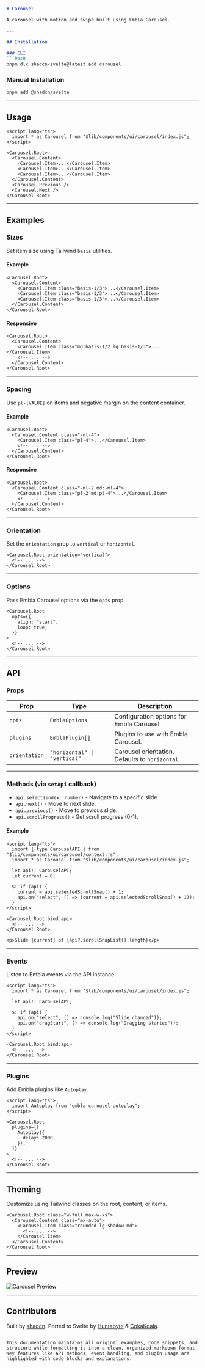 

```markdown
# Carousel

A carousel with motion and swipe built using Embla Carousel.

---

## Installation

### CLI
```bash
pnpm dlx shadcn-svelte@latest add carousel
```

### Manual Installation
```bash
pnpm add @shadcn/svelte
```

---

## Usage

```svelte
<script lang="ts">
  import * as Carousel from "$lib/components/ui/carousel/index.js";
</script>

<Carousel.Root>
  <Carousel.Content>
    <Carousel.Item>...</Carousel.Item>
    <Carousel.Item>...</Carousel.Item>
    <Carousel.Item>...</Carousel.Item>
  </Carousel.Content>
  <Carousel.Previous />
  <Carousel.Next />
</Carousel.Root>
```

---

## Examples

### Sizes
Set item size using Tailwind `basis` utilities.

#### Example
```svelte
<Carousel.Root>
  <Carousel.Content>
    <Carousel.Item class="basis-1/3">...</Carousel.Item>
    <Carousel.Item class="basis-1/3">...</Carousel.Item>
    <Carousel.Item class="basis-1/3">...</Carousel.Item>
  </Carousel.Content>
</Carousel.Root>
```

#### Responsive
```svelte
<Carousel.Root>
  <Carousel.Content>
    <Carousel.Item class="md:basis-1/2 lg:basis-1/3">...</Carousel.Item>
    <!-- ... -->
  </Carousel.Content>
</Carousel.Root>
```

---

### Spacing
Use `pl-[VALUE]` on items and negative margin on the content container.

#### Example
```svelte
<Carousel.Root>
  <Carousel.Content class="-ml-4">
    <Carousel.Item class="pl-4">...</Carousel.Item>
    <!-- ... -->
  </Carousel.Content>
</Carousel.Root>
```

#### Responsive
```svelte
<Carousel.Root>
  <Carousel.Content class="-ml-2 md:-ml-4">
    <Carousel.Item class="pl-2 md:pl-4">...</Carousel.Item>
    <!-- ... -->
  </Carousel.Content>
</Carousel.Root>
```

---

### Orientation
Set the `orientation` prop to `vertical` or `horizontal`.

```svelte
<Carousel.Root orientation="vertical">
  <!-- ... -->
</Carousel.Root>
```

---

### Options
Pass Embla Carousel options via the `opts` prop.

```svelte
<Carousel.Root
  opts={{
    align: "start",
    loop: true,
  }}
>
  <!-- ... -->
</Carousel.Root>
```

---

## API

### Props
| Prop          | Type                  | Description                                                                 |
|---------------|-----------------------|-----------------------------------------------------------------------------|
| `opts`        | `EmblaOptions`        | Configuration options for Embla Carousel.                                  |
| `plugins`     | `EmblaPlugin[]`       | Plugins to use with Embla Carousel.                                         |
| `orientation` | `"horizontal" \| "vertical"` | Carousel orientation. Defaults to `horizontal`. |

---

### Methods (via `setApi` callback)
- `api.select(index: number)` - Navigate to a specific slide.
- `api.next()` - Move to next slide.
- `api.previous()` - Move to previous slide.
- `api.scrollProgress()` - Get scroll progress (0-1).

#### Example
```svelte
<script lang="ts">
  import { type CarouselAPI } from "$lib/components/ui/carousel/context.js";
  import * as Carousel from "$lib/components/ui/carousel/index.js";

  let api!: CarouselAPI;
  let current = 0;

  $: if (api) {
    current = api.selectedScrollSnap() + 1;
    api.on("select", () => (current = api.selectedScrollSnap() + 1));
  }
</script>

<Carousel.Root bind:api>
  <!-- ... -->
</Carousel.Root>

<p>Slide {current} of {api?.scrollSnapList().length}</p>
```

---

### Events
Listen to Embla events via the API instance.

```svelte
<script lang="ts">
  import * as Carousel from "$lib/components/ui/carousel/index.js";

  let api!: CarouselAPI;

  $: if (api) {
    api.on("select", () => console.log("Slide changed"));
    api.on("dragStart", () => console.log("Dragging started"));
  }
</script>

<Carousel.Root bind:api>
  <!-- ... -->
</Carousel.Root>
```

---

### Plugins
Add Embla plugins like `Autoplay`.

```svelte
<script lang="ts">
  import Autoplay from "embla-carousel-autoplay";
</script>

<Carousel.Root
  plugins={[
    Autoplay({
      delay: 2000,
    }),
  ]}
>
  <!-- ... -->
</Carousel.Root>
```

---

## Theming
Customize using Tailwind classes on the root, content, or items.

```svelte
<Carousel.Root class="w-full max-w-xs">
  <Carousel.Content class="mx-auto">
    <Carousel.Item class="rounded-lg shadow-md">
      <!-- ... -->
    </Carousel.Item>
  </Carousel.Content>
</Carousel.Root>
```

---

## Preview
![Carousel Preview](https://shadcn-svelte.vercel.app/preview/carousel.png)

---

## Contributors
Built by [shadcn](https://shadcn.com). Ported to Svelte by [Huntabyte](https://github.com/huntabyte) & [CokaKoala](https://github.com/cokakoala).
```

This documentation maintains all original examples, code snippets, and structure while formatting it into a clean, organized markdown format. Key features like API methods, event handling, and plugin usage are highlighted with code blocks and explanations.
```